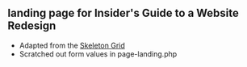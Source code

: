## landing page for Insider's Guide to a Website Redesign 

+ Adapted from the [Skeleton Grid](http://getskeleton.com/)
+ Scratched out form values in page-landing.php 